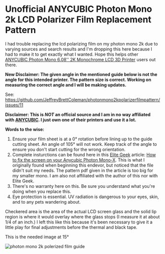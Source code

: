# Unofficial ANYCUBIC Photon Mono 2k LCD Polarizer Film Replacement Pattern

I had trouble replacing the lcd polarizing film on my photon mono 2k due to varying sources and search results and I'm dropping this here because I had to make it to get exactly what I wanted. Hope this helps other [ANYCUBIC Photon Mono 6.08'' 2K Monochrome LCD 3D Printer](https://www.amazon.com/gp/product/B0793PYDF7) users out there.

**New Disclaimer: The given angle in the mentioned guide below is not the angle for this intended printer. The pattern size is correct. Working on measuring the correct angle and I will be making updates.**

See: https://github.com/JeffreyBrettColeman/photonmono2kpolarizerfilmpattern/issues/11

**Disclaimer: This is *NOT* an official source and I am in no way affiliated with [ANYCUBIC](https://www.anycubic.com/). I just own one of their printers and use it a lot.**

**Words to the wise:**

  1. Ensure your film sheet is at a 0° rotation before lining up to the guide cutting sheet. An angle of 105° will not work. Keep track of the angle to ensure you don't start cutting for the wrong orientation.
  2. Complete insturctions can be found here in this [Elite Geek](http://www.elitegeek.net/) article: [How to fix the screen on your Anycubic Photon Mono-X](http://www.elitegeek.net/how-to-fix-the-screen-on-your-anycubic-photon-mono-x). This is what I originally found when beginning this endevor, but noticed that the file didn't suit my needs. The pattern pdf given in the article is too big for my smaller mono. I am also not affiliated with the author of this nor with Elite Geek.
  3. There's no warranty here on this. Be sure you understand what you're doing when you replace this.
  4. Eye protection is essential. UV radiation is dangerous to your eyes, skin, and to any pets wandering about.

Checkered area is the area of the actual LCD screen glass and the solid lip region is where it would overlay where the glass stops (I measure it at about 1/4 of an inch.) I left this like this because it's been necessary to give it a little play for final adjustments before the thermal and black tape.

This is the needed image at 15°

![photon mono 2k  polerized film guide](https://user-images.githubusercontent.com/28960829/136741929-e0e23aa7-9d5f-4cc5-be50-3dd96b3c9d02.png)

